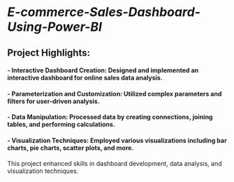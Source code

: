 # *E-commerce-Sales-Dashboard-Using-Power-BI*
## Project Highlights:
#### - Interactive Dashboard Creation: Designed and implemented an interactive dashboard for online sales data analysis.

#### - Parameterization and Customization: Utilized complex parameters and filters for user-driven analysis.

#### - Data Manipulation: Processed data by creating connections, joining tables, and performing calculations.

#### - Visualization Techniques: Employed various visualizations including bar charts, pie charts, scatter plots, and more.

 This project enhanced skills in dashboard development, data analysis, and visualization techniques.
